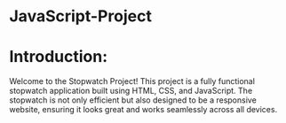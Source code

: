 # JavaScript-Project

<h1 color= "red">Introduction:</h1>
Welcome to the Stopwatch Project! This project is a fully functional stopwatch application built using HTML, CSS, and JavaScript. The stopwatch is not only efficient but also designed to be a responsive website, ensuring it looks great and works seamlessly across all devices.
